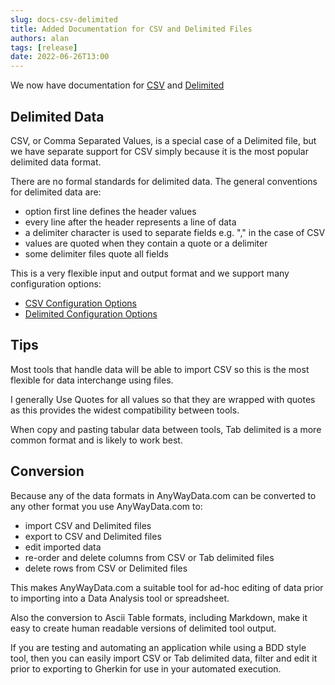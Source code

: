 ```yaml
---
slug: docs-csv-delimited
title: Added Documentation for CSV and Delimited Files
authors: alan
tags: [release]
date: 2022-06-26T13:00
---
```


We now have documentation for [CSV](/docs/data-formats/csv/csv) and [Delimited](/docs/data-formats/delimited/delimited)

<!--truncate-->

## Delimited Data

CSV, or Comma Separated Values, is a special case of a Delimited file, but we have separate support for CSV simply because it is the most popular delimited data format.

There are no formal standards for delimited data. The general conventions for delimited data are:

- option first line defines the header values
- every line after the header represents a line of data
- a delimiter character is used to separate fields e.g. "," in the case of CSV
- values are quoted when they contain a quote or a delimiter
- some delimiter files quote all fields

This is a very flexible input and output format and we support many configuration options:

- [CSV Configuration Options](/docs/data-formats/csv/options)
- [Delimited Configuration Options](/docs/data-formats/delimited/options)


## Tips

Most tools that handle data will be able to import CSV so this is the most flexible for data interchange using files.

I generally Use Quotes for all values so that they are wrapped with quotes as this provides the widest compatibility between tools.

When copy and pasting tabular data between tools, Tab delimited is a more common format and is likely to work best.

## Conversion

Because any of the data formats in AnyWayData.com can be converted to any other format you use AnyWayData.com to:

- import CSV and Delimited files
- export to CSV and Delimited files
- edit imported data
- re-order and delete columns from CSV or Tab delimited files
- delete rows from CSV or Delimited files

This makes AnyWayData.com a suitable tool for ad-hoc editing of data prior to importing into a Data Analysis tool or spreadsheet.

Also the conversion to Ascii Table formats, including Markdown, make it easy to create human readable versions of delimited tool output.

If you are testing and automating an application while using a BDD style tool, then you can easily import CSV or Tab delimited data, filter and edit it prior to exporting to Gherkin for use in your automated execution.